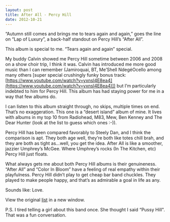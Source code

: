 ```yaml
---
layout: post
title: After All - Percy Hill
date: 2012-10-21
---
```


“Autumn still comes and brings me to tears again and again,” goes the
line on “Lap of Luxury”, a back-half standout on Percy Hill’s “After
All”. 

This album is special to me. “Tears again and again” special.

My buddy Calvin showed me Percy Hill sometime between 2006 and 2008 on a
show choir trip, I think it was. Calvin has introduced me more good
music than I can remember (Jamiroquai, BT, Me’Shell NdegéOcello among
many others [super special crushingly funky bonus track:
[](https://www.youtube.com/watch?v=yxnsl4E8ea4 "The Womb/The Way")[https://www.youtube.com/watch?v=yxnsl4E8ea4](https://www.youtube.com/watch?v=yxnsl4E8ea4)])
but I’m particularly indebted to him for Percy Hill. This album has had
staying power for me in a way that few albums do. 

I can listen to this album straight through, no skips, multiple times on
end. That’s no exaggeration. This one is a “desert island” album of
mine. It lives with albums in my top 10 from Radiohead, M83, Mew, Ben
Kenney and The Dear Hunter (look at the list to guess which ones :-)).

Percy Hill has been compared favorably to Steely Dan, and I think the
comparison is apt. They both age well, they’re both like totes chill
brah, and they are both as tight as…well, you get the idea. After All is
like a smoother, jazzier Umphrey’s McGee. Where Umphrey’s rocks (In The
Kitchen, etc) Percy Hill just floats.

What always gets me about both Percy Hill albums is their genuineness.
“After All” and “Color In Bloom” have a feeling of real empathy within
their playfulness. Percy Hill didn’t play to get cheap bar band
chuckles. They played to make people happy, and that’s as admirable a
goal in life as any.

Sounds like: Love.


View the original
[list](https://docs.google.com/spreadsheet/pub?key=0ArDppihwaWa6dFdaeV9pOXNTeERqbWVFTFp5bWFuNmc&output=html) in a
new window.

P.S. I tired telling a girl about this band once. She thought I said
“Pussy Hill". That was a fun conversation.

